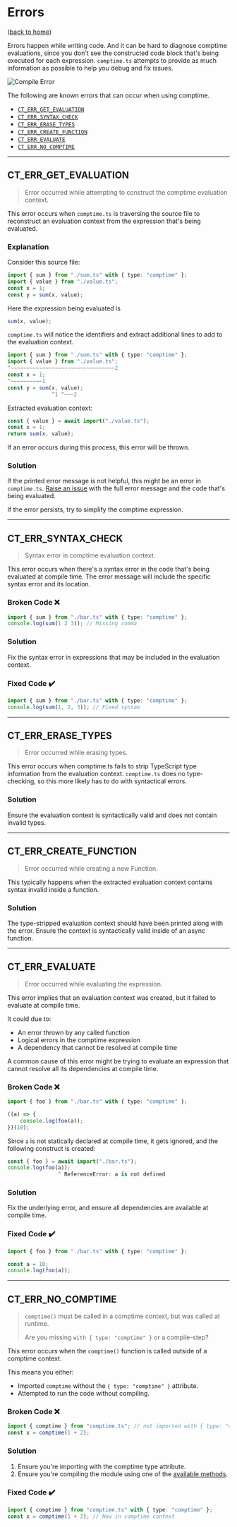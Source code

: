 # Errors

([back to home](../))

Errors happen while writing code. And it can be hard to diagnose comptime evaluations, since you don't see the constructed code block that's being executed for each expression. `comptime.ts` attempts to provide as much information as possible to help you debug and fix issues.

![Compile Error](/error.jpg)

The following are known errors that can occur when using comptime.

-   [`CT_ERR_GET_EVALUATION`](#ct_err_get_evaluation)
-   [`CT_ERR_SYNTAX_CHECK`](#ct_err_syntax_check)
-   [`CT_ERR_ERASE_TYPES`](#ct_err_erase_types)
-   [`CT_ERR_CREATE_FUNCTION`](#ct_err_create_function)
-   [`CT_ERR_EVALUATE`](#ct_err_evaluate)
-   [`CT_ERR_NO_COMPTIME`](#ct_err_no_comptime)

---

## CT_ERR_GET_EVALUATION

> Error occurred while attempting to construct the comptime evaluation context.

This error occurs when `comptime.ts` is traversing the source file to reconstruct an evaluation context from the expression that's being evaluated.

### Explanation

Consider this source file:

```typescript
import { sum } from "./sum.ts" with { type: "comptime" };
import { value } from "./value.ts";
const x = 1;
const y = sum(x, value);
```

Here the expression being evaluated is

```typescript
sum(x, value);
```

`comptime.ts` will notice the identifiers and extract additional lines to add to the evaluation context.

```typescript
import { sum } from "./sum.ts" with { type: "comptime" };
import { value } from "./value.ts";
^~~~~~~~~~~~~~~~~~~~~~~~~~~~~~~~~~2
const x = 1;
^~~~~~~~~~~1
const y = sum(x, value);
              ^1 ^~~~2
```

Extracted evaluation context:

```typescript
const { value } = await import("./value.ts");
const x = 1;
return sum(x, value);
```

If an error occurs during this process, this error will be thrown.

### Solution

If the printed error message is not helpful, this might be an error in `comptime.ts`. [Raise an issue](https://github.com/feathers-studio/comptime.ts/issues/new/choose) with the full error message and the code that's being evaluated.

If the error persists, try to simplify the comptime expression.

---

## CT_ERR_SYNTAX_CHECK

> Syntax error in comptime evaluation context.

This error occurs when there's a syntax error in the code that's being evaluated at compile time. The error message will include the specific syntax error and its location.

### Broken Code ❌

```typescript
import { sum } from "./bar.ts" with { type: "comptime" };
console.log(sum(1 2 3)); // Missing comma
```

### Solution

Fix the syntax error in expressions that may be included in the evaluation context.

### Fixed Code ✔️

```typescript
import { sum } from "./bar.ts" with { type: "comptime" };
console.log(sum(1, 2, 3)); // Fixed syntax
```

---

## CT_ERR_ERASE_TYPES

> Error occurred while erasing types.

This error occurs when comptime.ts fails to strip TypeScript type information from the evaluation context. `comptime.ts` does no type-checking, so this more likely has to do with syntactical errors.

### Solution

Ensure the evaluation context is syntactically valid and does not contain invalid types.

---

## CT_ERR_CREATE_FUNCTION

> Error occurred while creating a new Function.

This typically happens when the extracted evaluation context contains syntax invalid inside a function.

### Solution

The type-stripped evaluation context should have been printed along with the error. Ensure the context is syntactically valid inside of an async function.

---

## CT_ERR_EVALUATE

> Error occurred while evaluating the expression.

This error implies that an evaluation context was created, but it failed to evaluate at compile time.

It could due to:

-   An error thrown by any called function
-   Logical errors in the comptime expression
-   A dependency that cannot be resolved at compile time

A common cause of this error might be trying to evaluate an expression that cannot resolve all its dependencies at compile time.

### Broken Code ❌

```typescript
import { foo } from "./bar.ts" with { type: "comptime" };

((a) => {
	console.log(foo(a));
})(10);
```

Since `a` is not statically declared at compile time, it gets ignored, and the following construct is created:

```typescript
const { foo } = await import("./bar.ts");
console.log(foo(a));
                ^ ReferenceError: a is not defined
```

### Solution

Fix the underlying error, and ensure all dependencies are available at compile time.

### Fixed Code ✔️

```typescript
import { foo } from "./bar.ts" with { type: "comptime" };

const a = 10;
console.log(foo(a));
```

---

## CT_ERR_NO_COMPTIME

> `comptime()` must be called in a comptime context, but was called at runtime.
>
> Are you missing `with { type: "comptime" }` or a compile-step?

This error occurs when the `comptime()` function is called outside of a comptime context.

This means you either:

-   Imported `comptime` without the `{ type: "comptime" }` attribute.
-   Attempted to run the code without compiling.

### Broken Code ❌

```typescript
import { comptime } from "comptime.ts"; // not imported with { type: "comptime" }
const x = comptime(1 + 2);
```

### Solution

1. Ensure you're importing with the comptime type attribute.
2. Ensure you're compiling the module using one of the [available methods](/#usage).

### Fixed Code ✔️

```typescript
import { comptime } from "comptime.ts" with { type: "comptime" };
const x = comptime(1 + 2); // Now in comptime context
```
